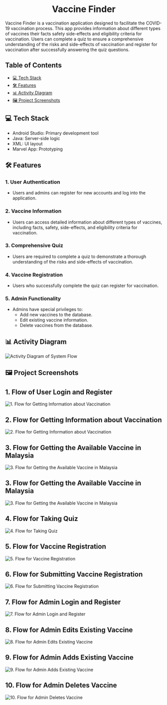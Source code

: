 <h1 align="center" id="title">Vaccine Finder</h1>

<p id="description">Vaccine Finder is a vaccination application designed to facilitate the COVID-19 vaccination process. This app provides information about different types of vaccines their facts safety side-effects and eligibility criteria for vaccination. Users can complete a quiz to ensure a comprehensive understanding of the risks and side-effects of vaccination and register for vaccination after successfully answering the quiz questions.</p>

## Table of Contents

<!-- - [🚀 Demo](#demo) -->
- [💻 Tech Stack](#tech-stack)
- [🛠️ Features](#features)
- [📊 Activity Diagram](#activity-diagram)
- [🖼️ Project Screenshots](#project-screenshots)

<!-- <h2>🚀 Demo</h2>

[https://res.cloudinary.com/dj90bmvon/image/upload/c\_padb\_auto:predominantfl\_preserve\_transparency/v1692502257/1\_Flow\_of\_User\_Login\_and\_Register\_wbl5yr.jpg?\_s=public-apps](https://res.cloudinary.com/dj90bmvon/image/upload/c_padb_auto:predominantfl_preserve_transparency/v1692502257/1_Flow_of_User_Login_and_Register_wbl5yr.jpg?_s=public-apps) -->


## 💻 Tech Stack

- Android Studio: Primary development tool
- Java: Server-side logic
- XML: UI layout
- Marvel App: Prototyping


## 🛠️ Features

### 1. User Authentication
- Users and admins can register for new accounts and log into the application.

### 2. Vaccine Information
- Users can access detailed information about different types of vaccines, including facts, safety, side-effects, and eligibility criteria for vaccination.

### 3. Comprehensive Quiz
- Users are required to complete a quiz to demonstrate a thorough understanding of the risks and side-effects of vaccination.

### 4. Vaccine Registration
- Users who successfully complete the quiz can register for vaccination.

### 5. Admin Functionality
- Admins have special privileges to:
  - Add new vaccines to the database.
  - Edit existing vaccine information.
  - Delete vaccines from the database.


## 📊 Activity Diagram

![Activity Diagram of System Flow](screenshots/activity_diagram_of_system_flow.png)


## 🖼️ Project Screenshots

## 1. Flow of User Login and Register
![1. Flow for Getting Information about Vaccination](screenshots/1_flow_of_user_login_and_register.png)


## 2. Flow for Getting Information about Vaccination
![2. Flow for Getting Information about Vaccination](screenshots/2_flow_for_getting_information_about_vaccination.png)


## 3. Flow for Getting the Available Vaccine in Malaysia
![3. Flow for Getting the Available Vaccine in Malaysia](screenshots/3_flow_for_getting_the_available_vaccine_in_malaysia.png)
  

## 3. Flow for Getting the Available Vaccine in Malaysia
![3. Flow for Getting the Available Vaccine in Malaysia](screenshots/3_flow_for_getting_the_available_vaccine_in_malaysia.png)
  

## 4. Flow for Taking Quiz
![4. Flow for Taking Quiz](screenshots/4_flow_for_taking_quiz.png)
  

## 5. Flow for Vaccine Registration
![5. Flow for Vaccine Registration](screenshots/5_flow_for_vaccine_registration.png)


## 6. Flow for Submitting Vaccine Registration
![6. Flow for Submitting Vaccine Registration](screenshots/6_flow_for_submitting_vaccine_registration.png)


## 7. Flow for Admin Login and Register
![7. Flow for Admin Login and Register](screenshots/7_flow_for_admin_login_and_register.png)


## 8. Flow for Admin Edits Existing Vaccine
![8. Flow for Admin Edits Existing Vaccine](screenshots/8_flow_for_admin_edits_existing_vaccine.png)


## 9. Flow for Admin Adds Existing Vaccine
![9. Flow for Admin Adds Existing Vaccine](screenshots/9_flow_for_admin_adds_existing_vaccine.png)


## 10. Flow for Admin Deletes Vaccine
![10. Flow for Admin Deletes Vaccine](screenshots/10_flow_for_admin_deletes_vaccine.png)
